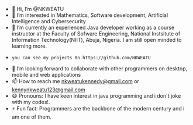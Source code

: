 - 👋 Hi, I’m @NKWEATU
- 👀 I’m interested in Mathematics, Software development, Artificial Intelligence and Cybersecurity
- 🌱 I’m currently an experienced Java developer working as a course instructor at the Faculty of Sofware Engineering, National Instsitute of Information Technology(NIIT), Abuja, Nigeria. I am still open minded to learning more.
-     you can see my projects 0n https://github.com/NKWEATU
- 💞️ I’m looking forward to collaborate with other programmers on desktop, mobile and web applications
- 📫 How to reach me nkweatukennedy@gmail.com or kennynkweatu123@gmail.com
- 😄 Pronouns: I have keen interest in java programming and i don't joke with my codes!.
- ⚡ Fun fact: Programmers are the backbone of the modern century and i am one of them.

<!---
NKWEATU/NKWEATU is a ✨ special ✨ repository because its `contains clear codes on java projects` (this file) appears on your GitHub profile.
You can click the Preview link to take a look at your changes.
--->
